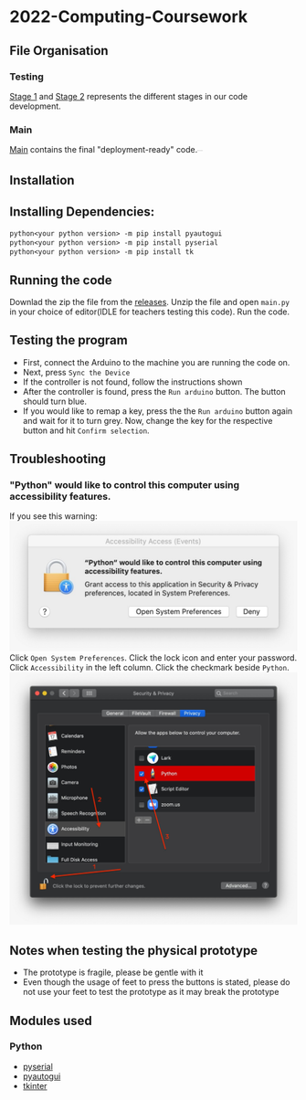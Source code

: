 # 2022-Computing-Coursework

## File Organisation
### Testing
[Stage 1](https://github.com/Shanjiith-Pranov/2022-Computing-Coursework/tree/main/Testing/Stage%201) and [Stage 2](https://github.com/Shanjiith-Pranov/2022-Computing-Coursework/tree/main/Testing/Stage%202) represents the different stages in our code development.
### Main 
[Main]() contains the final "deployment-ready" code.<sub><sup><sub><sup><sub><sup><sub><sup><sub><sup><sub><sup><sub><sup><sub><sup>_What else did you expect?_</sup></sub></sup></sub></sup></sub></sup></sub></sup></sub></sup></sub></sup></sub></sup></sub>

## Installation
## Installing Dependencies:
```
python<your python version> -m pip install pyautogui
python<your python version> -m pip install pyserial
python<your python version> -m pip install tk
```
## Running the code
Downlad the zip the file from the [releases](https://github.com/Shanjiith-Pranov/2022-Computing-Coursework/releases/new). Unzip the file and open `main.py` in your choice of editor(IDLE for teachers testing this code). Run the code.
## Testing the program
- First, connect the Arduino to the machine you are running the code on.
- Next, press `Sync the Device`
- If the controller is not found, follow the instructions shown
- After the controller is found, press the `Run arduino` button. The button should turn blue.
- If you would like to remap a key, press the the `Run arduino` button again and wait for it to turn grey. Now, change the key for the respective button and hit `Confirm selection`.
## Troubleshooting
### "Python" would like to control this computer using accessibility features.
If you see this warning: ![](https://github.com/Shanjiith-Pranov/2022-Computing-Coursework/blob/main/warning.jpg)
Click `Open System Preferences`. Click the lock icon and enter your password. Click `Accessibility` in the left column. Click the checkmark beside `Python`.
![](https://github.com/Shanjiith-Pranov/2022-Computing-Coursework/blob/main/system_preferences.jpg)


## Notes when testing the physical prototype
- The prototype is fragile, please be gentle with it
- Even though the usage of feet to press the buttons is stated, please do not use your feet to test the prototype as it may break the prototype

## Modules used
### Python
- [pyserial](https://github.com/pyserial/pyserial)
- [pyautogui](https://github.com/asweigart/pyautogui)
- [tkinter](https://docs.python.org/3/library/tk.html)

